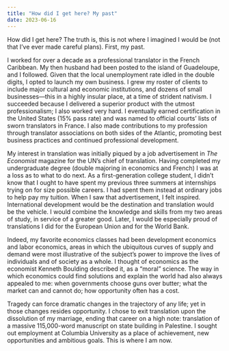 ```yaml
---
title: "How did I get here? My past"
date: 2023-06-16
---
```

<p>How did I get here? The truth is, this is not where I imagined I would be (not that I’ve ever made careful plans). First, my past.</p>
<p>I worked for over a decade as a professional translator in the French Caribbean. My then husband had been posted to the island of Guadeloupe, and I followed. Given that the local unemployment rate idled in the double digits, I opted to launch my own business. I grew my roster of clients to include major cultural and economic institutions, and dozens of small businesses—this in a highly insular place, at a time of strident nativism. I succeeded because I delivered a superior product with the utmost professionalism; I also worked very hard. I eventually earned certification in the United States (15% pass rate) and was named to official courts’ lists of sworn translators in France. I also made contributions to my profession through translator associations on both sides of the Atlantic, promoting best business practices and continued professional development.</p>
<p>My interest in translation was initially piqued by a job advertisement in <i>The Economist</i> magazine for the UN’s chief of translation. Having completed my undergraduate degree (double majoring in economics and French) I was at a loss as to what to do next. As a first-generation college student, I didn’t know that I ought to have spent my previous three summers at internships trying on for size possible careers. I had spent them instead at ordinary jobs to help pay my tuition. When I saw that advertisement, I felt inspired. International development would be the destination and translation would be the vehicle. I would combine the knowledge and skills from my two areas of study, in service of a greater good. Later, I would be especially proud of translations I did for the European Union and for the World Bank.</p>
<p>Indeed, my favorite economics classes had been development economics and labor economics, areas in which the ubiquitous curves of supply and demand were most illustrative of the subject’s power to improve the lives of individuals and of society as a whole. I thought of economics as the economist Kenneth Boulding described it, as a “moral” science. The way in which economics could find solutions and explain the world had also always appealed to me: when governments choose guns over butter; what the market can and cannot do; how opportunity often has a cost.</p>
<p>Tragedy can force dramatic changes in the trajectory of any life; yet in those changes resides opportunity. I chose to exit translation upon the dissolution of my marriage, ending that career on a high note: translation of a massive 115,000-word manuscript on state building in Palestine. I sought out employment at Columbia University as a place of achievement, new opportunities and ambitious goals. This is where I am now.</p>
